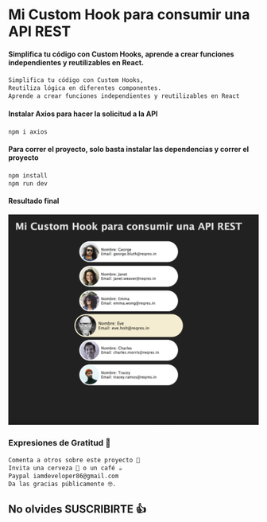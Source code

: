 # Mi Custom Hook para consumir una API REST

#### Simplifica tu código con Custom Hooks, aprende a crear funciones independientes y reutilizables en React.

    Simplifica tu código con Custom Hooks,
    Reutiliza lógica en diferentes componentes.
    Aprende a crear funciones independientes y reutilizables en React

#### Instalar Axios para hacer la solicitud a la API

    npm i axios

#### Para correr el proyecto, solo basta instalar las dependencias y correr el proyecto

    npm install
    npm run dev

#### Resultado final

![](https://raw.githubusercontent.com/urian121/imagenes-proyectos-github/master/custom-hook-consumiendo-api-rest.png)

### Expresiones de Gratitud 🎁

    Comenta a otros sobre este proyecto 📢
    Invita una cerveza 🍺 o un café ☕
    Paypal iamdeveloper86@gmail.com
    Da las gracias públicamente 🤓.

## No olvides SUSCRIBIRTE 👍
